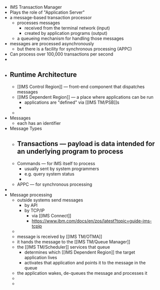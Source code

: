 - IMS Transaction Manager
- Plays the role of "Application Server"
- a message-based transaction processor
	- processes messages
		- received from the terminal network (input)
		- created by application programs (output)
	- a queueing mechanism for handling those messages
- messages are processed asynchronously
	- but there is a facility for synchronous processing (APPC)
- Can process over 100,000 transactions per second
-
- ## Runtime Architecture
	- [[IMS Control Region]] — front-end component that dispatches messages
	- [[IMS Dependent Region]] — a place where applications can be run
		- applications are "defined" via [[IMS TM/PSB]]s
		-
	-
- Messages
	- each has an identifier
- Message Types
	- Transactions — payload is data intended for an underlying program to process
		-
	- Commands — for IMS itself to process
		- usually sent by system programmers
		- e.g. query system status
		-
	- APPC — for synchronous processing
-
- Message processing
	- outside systems send messages
		- by API
		- by TCP/IP
			- via [[IMS Connect]]
			- https://www.ibm.com/docs/en/zos/latest?topic=guide-ims-tcpip
	-
	- message is received by [[IMS TM/OTMA]]
	- it hands the message to the [[IMS TM/Queue Manager]]
	- the [[IMS TM/Scheduler]] services that queue
		- determines which [[IMS Dependent Region]] the target application lives
		- activates that application and points it to the message in the queue
	- the application wakes, de-queues the message and processes it
	-
	-